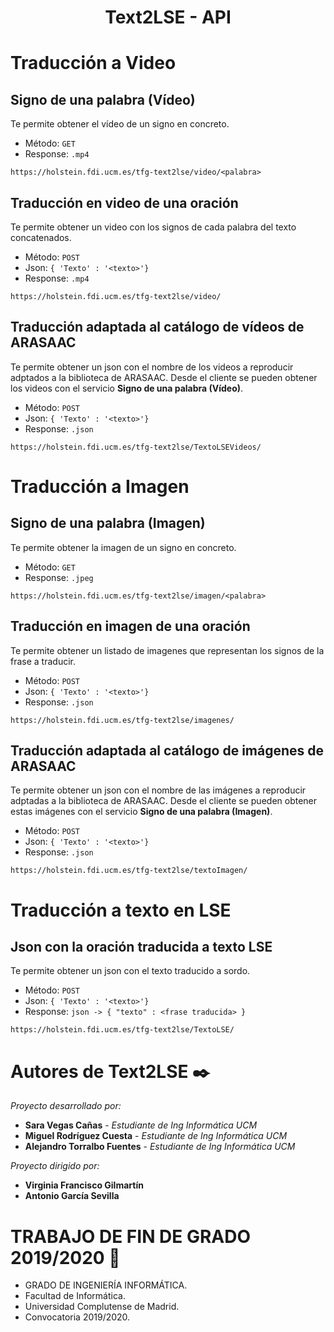 <h1 align="center">Text2LSE - API</h1>

Traducción a Video
===

## Signo de una palabra (Vídeo)

Te permite obtener el vídeo de un signo en concreto. 
* Método: ``GET``
* Response: ``.mp4``

```
https://holstein.fdi.ucm.es/tfg-text2lse/video/<palabra>
```

## Traducción en video de una oración

Te permite obtener un video con los signos de cada palabra del texto concatenados.
* Método: ``POST``
* Json: ``{ 'Texto' : '<texto>'}``
* Response: ``.mp4``

```
https://holstein.fdi.ucm.es/tfg-text2lse/video/
```

## Traducción adaptada al catálogo de vídeos de ARASAAC
Te permite obtener un json con el nombre de los videos a reproducir adptados a la biblioteca  de ARASAAC. Desde el cliente se pueden obtener los videos con el servicio **Signo de una palabra (Vídeo)**.
* Método: ``POST``
* Json: ``{ 'Texto' : '<texto>'}``
* Response: ``.json``

```
https://holstein.fdi.ucm.es/tfg-text2lse/TextoLSEVideos/
```

Traducción a Imagen
===
## Signo de una palabra (Imagen)

Te permite obtener la imagen de un signo en concreto. 
* Método: ``GET``
* Response: ``.jpeg``

```
https://holstein.fdi.ucm.es/tfg-text2lse/imagen/<palabra>
```
## Traducción en imagen de una oración
Te permite obtener un listado de imagenes que representan los signos de la frase a traducir.
* Método: ``POST``
* Json: ``{ 'Texto' : '<texto>'}``
* Response: ``.json``
```
https://holstein.fdi.ucm.es/tfg-text2lse/imagenes/
```
## Traducción adaptada al catálogo de imágenes de ARASAAC
Te permite obtener un json con el nombre de las imágenes a reproducir adptadas a la biblioteca  de ARASAAC. Desde el cliente se pueden obtener estas imágenes con el servicio **Signo de una palabra (Imagen)**.
* Método: ``POST``
* Json: ``{ 'Texto' : '<texto>'}``
* Response: ``.json``

```
https://holstein.fdi.ucm.es/tfg-text2lse/textoImagen/
```

Traducción a texto en LSE
===


## Json con la oración traducida a texto LSE

Te permite obtener un json con el texto traducido a sordo.
* Método: ``POST``
* Json: ``{ 'Texto' : '<texto>'}``
* Response: ``json -> { "texto" : <frase traducida> } ``

```
https://holstein.fdi.ucm.es/tfg-text2lse/TextoLSE/
```


 Autores de Text2LSE  ✒️ 
===

_Proyecto desarrollado por:_

* **Sara Vegas Cañas** - *Estudiante de Ing Informática UCM* 
* **Miguel Rodríguez Cuesta** - *Estudiante de Ing Informática UCM*
* **Alejandro Torralbo Fuentes** - *Estudiante de Ing Informática UCM*

_Proyecto dirigido por:_

* **Virginia Francisco Gilmartín**
* **Antonio García Sevilla** 


TRABAJO DE FIN DE GRADO 2019/2020 📌
===

* GRADO DE INGENIERÍA INFORMÁTICA.
* Facultad de Informática.
* Universidad Complutense de Madrid.
* Convocatoria 2019/2020.
